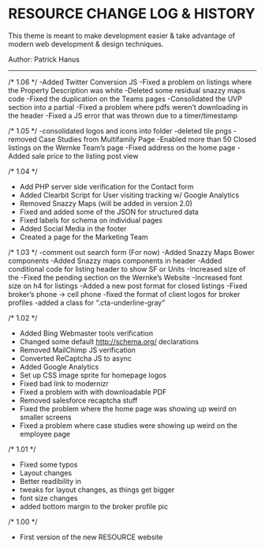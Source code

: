 # RESOURCE CHANGE LOG & HISTORY

This theme is meant to make development easier & take
advantage of modern web development & design techniques.

Author: Patrick Hanus

*******************************************************************

/* 1.06 */
-Added Twitter Conversion JS
-Fixed a problem on listings where the Property Description was white
-Deleted some residual snazzy maps code
-Fixed the duplication on the Teams pages
-Consolidated the UVP section into a partial
-Fixed a problem where pdfs weren’t downloading in the header
-Fixed a JS error that was thrown due to a timer/timestamp

/* 1.05 */
-consolidated logos and icons into folder
-deleted tile pngs
-removed Case Studies from Multifamily Page
-Enabled more than 50 Closed listings on the Wernke Team’s page
-Fixed address on the home page
-Added sale price to the listing post view

/* 1.04 */
- Add PHP server side verification for the Contact form
- Added Clearbit Script for User visiting tracking w/ Google Analytics
- Removed Snazzy Maps (will be added in version 2.0)
- Fixed and added some of the JSON for structured data
- Fixed labels for schema on individual pages
- Added Social Media in the footer
- Created a page for the Marketing Team

/* 1.03 */
-comment out search form (For now)
-Added Snazzy Maps Bower components
-Added Snazzy maps components in header
-Added conditional code for listing header to show SF or Units
-Increased size of the 
-Fixed the pending section on the Wernke’s Website
-Increased font size on h4 for listings
-Added a new post format for closed listings
-Fixed broker’s phone -> cell phone
-fixed the format of client logos for broker profiles
-added a class for “.cta-underline-gray”

/* 1.02 */
- Added Bing Webmaster tools verification
- Changed some default http://schema.org/ declarations
- Removed MailChimp JS verification
- Converted ReCaptcha JS to async
- Added Google Analytics
- Set up CSS image sprite for homepage logos
- Fixed bad link to modernizr
- Fixed a problem with with downloadable PDF
- Removed salesforce recaptcha stuff
- Fixed the problem where the home page was showing up weird on smaller screens
- Fixed a problem where case studies were showing up weird on the employee page

/* 1.01 */
- Fixed some typos
- Layout changes
- Better readibility in 
- tweaks for layout changes, as things get bigger
- font size changes
- added bottom margin to the broker profile pic

/* 1.00 */
- First version of the new RESOURCE website